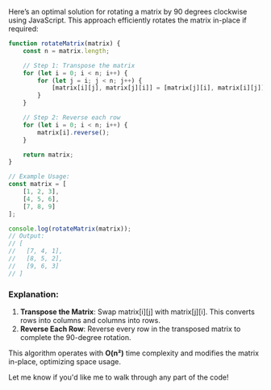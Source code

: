 Here’s an optimal solution for rotating a matrix by 90 degrees clockwise using JavaScript. This approach efficiently rotates the matrix in-place if required:

```javascript
function rotateMatrix(matrix) {
    const n = matrix.length;

    // Step 1: Transpose the matrix
    for (let i = 0; i < n; i++) {
        for (let j = i; j < n; j++) {
            [matrix[i][j], matrix[j][i]] = [matrix[j][i], matrix[i][j]];
        }
    }

    // Step 2: Reverse each row
    for (let i = 0; i < n; i++) {
        matrix[i].reverse();
    }

    return matrix;
}

// Example Usage:
const matrix = [
    [1, 2, 3],
    [4, 5, 6],
    [7, 8, 9]
];

console.log(rotateMatrix(matrix));
// Output:
// [
//   [7, 4, 1],
//   [8, 5, 2],
//   [9, 6, 3]
// ]
```

### Explanation:
1. **Transpose the Matrix**: Swap matrix\[i\]\[j\] with matrix\[j\]\[i\]. This converts rows into columns and columns into rows.
2. **Reverse Each Row**: Reverse every row in the transposed matrix to complete the 90-degree rotation.

This algorithm operates with **O(n²)** time complexity and modifies the matrix in-place, optimizing space usage.

Let me know if you'd like me to walk through any part of the code!